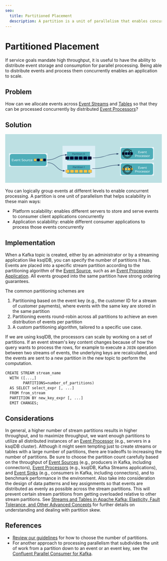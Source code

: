 ```yaml
---
seo:
  title: Partitioned Placement
  description: A partition is a unit of parallelism that enables concurrent processing, and events can be written to different partitions to evenly distribute load.
---
```


# Partitioned Placement
If service goals mandate high throughput, it is useful to have the ability to distribute event storage and consumption for parallel processing.
Being able to distribute events and process them concurrently enables an application to scale.

## Problem
How can we allocate events across [Event Streams](../event-stream/event-streams.md) and [Tables](../table/table.md) so that they can be processed concurrently by distributed [Event Processors](../event-processing/event-processor.md)?

## Solution
![partitioned-placement](../img/partitioned-placement.png)

You can logically group events at different levels to enable concurrent processing.
A partition is one unit of parallelism that helps scalability in these main ways:

* Platform scalability: enables different servers to store and serve events to consumer client applications concurrently
* Application scalability: enable different consumer applications to process those events concurrently

## Implementation
When a Kafka topic is created, either by an administrator or by a streaming application like ksqlDB, you can specify the number of partitions it has.
Events are placed into a specific stream partition according to the partitioning algorithm of the [Event Source](../event-source/event-source.md), such as an [Event Processing Application](../event-processing/event-processing-application.md).
All events grouped into the same partition have strong ordering guarantees.

The common partitioning schemes are

1. Partitioning based on the event key (e.g., the customer ID for a stream of customer payments), where events with the same key are stored in the same partition
2. Partitioning events round-robin across all partitions to achieve an even distribution of events per partition
3. A custom partitioning algorithm, tailored to a specific use case.

If we are using ksqlDB, the processors can scale by working on a set of partitions.
If an event stream's key content changes because of how the query wants to process the rows, for example to execute a `JOIN` operation between two streams of events, the underlying keys are recalculated, and the events are sent to a new partition in the new topic to perform the computation.

```
CREATE STREAM stream_name
  WITH ([...,]
        PARTITIONS=number_of_partitions)
  AS SELECT select_expr [, ...]
  FROM from_stream
  PARTITION BY new_key_expr [, ...]
  EMIT CHANGES;
```

## Considerations
In general, a higher number of stream partitions results in higher throughput, and to maximize throughput, we want enough partitions to utilize all distributed instances of an [Event Processor](../event-processing/event-processor.md) (e.g., servers in a ksqlDB cluster).
Although it might seem tempting just to create streams or tables with a large number of partitions, there are tradeoffs to increasing the number of partitions.
Be sure to choose the partition count carefully based on the throughput of [Event Sources](../event-source/event-source.md) (e.g., producers in Kafka, including connectors), [Event Processors](../event-processing/event-processor.md) (e.g., ksqlDB, Kafka Streams applications), and [Event Sinks](../event-sink/event-sink.md) (e.g., consumers in Kafka, including connectors), and to benchmark performance in the environment.
Also take into consideration the design of data patterns and key assignments so that events are distributed as evenly as possible across the stream partitions.
This will prevent certain stream partitions from getting overloaded relative to other stream partitions. See [Streams and Tables in Apache Kafka: Elasticity, Fault Tolerance, and Other Advanced Concepts](https://www.confluent.io/blog/kafka-streams-tables-part-4-elasticity-fault-tolerance-advanced-concepts/) for further details on understanding and dealing with partition skew.

## References
* [Review our guidelines](https://www.confluent.io/blog/how-choose-number-topics-partitions-kafka-cluster) for how to choose the number of partitions.
* For another approach to processing parallelism that subdivides the unit of work from a partition down to an event or an event key, see the [Confluent Parallel Consumer for Kafka](https://github.com/confluentinc/parallel-consumer).
